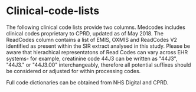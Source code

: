 # Clinical-code-lists

The following clinical code lists provide two columns. Medcodes includes clinical codes proprietary to CPRD, updated as of May 2018. The ReadCodes column contains a list of EMIS, OXMIS and ReadCodes V2 identified as present within the SIR extract analysed in this study. Please be aware that hierachical representatons of Read Codes can vary across EHR systems- for example, creatinine code 44J3 can be written as "44J3", "44J3." or "44J3.00" interchangeably, therefore all potential suffixes should be considered or adjusted for within processing codes.

Full code dictionaries can be obtained from NHS Digital and CPRD.
